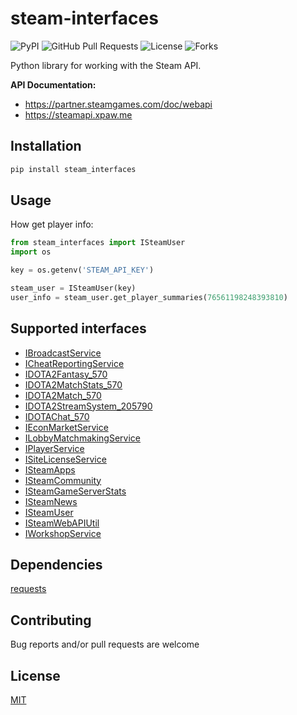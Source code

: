 # steam-interfaces
![PyPI](https://img.shields.io/pypi/v/steam_interfaces?color=orange) ![GitHub Pull Requests](https://img.shields.io/github/issues-pr/Weebp-Team/steam_interfaces?color=blueviolet) ![License](https://img.shields.io/pypi/l/steam_interfaces?color=blueviolet) ![Forks](https://img.shields.io/github/forks/Weebp-team/steam_interfaces?style=social)

Python library for working with the Steam API.

**API Documentation:** 
- https://partner.steamgames.com/doc/webapi
- https://steamapi.xpaw.me

## Installation

```sh
pip install steam_interfaces 
```

## Usage
How get player info:
```python
from steam_interfaces import ISteamUser
import os

key = os.getenv('STEAM_API_KEY')

steam_user = ISteamUser(key)
user_info = steam_user.get_player_summaries(76561198248393810)
``` 

## Supported interfaces
- [IBroadcastService](docs/IBroadcastService.md)
- [ICheatReportingService](docs/ICheatReportingService.md)
- [IDOTA2Fantasy_570](docs/IDOTA2Fantasy_570.md)
- [IDOTA2MatchStats_570](docs/IDOTA2MatchStats_570.md)
- [IDOTA2Match_570](docs/IDOTA2Match_570.md)
- [IDOTA2StreamSystem_205790](docs/IDOTA2StreamSystem_205790.md)
- [IDOTAChat_570](docs/IDOTAChat_570.md)
- [IEconMarketService](docs/IEconMarketService.md)
- [ILobbyMatchmakingService](docs/ILobbyMatchmakingService.md)
- [IPlayerService](docs/IPlayerService.md)
- [ISiteLicenseService](docs/ISiteLicenseService.md)
- [ISteamApps](docs/ISteamApps.md)
- [ISteamCommunity](docs/ISteamCommunity.md)
- [ISteamGameServerStats](docs/ISteamGameServerStats.md)
- [ISteamNews](docs/ISteamNews.md)
- [ISteamUser](docs/ISteamUser.md)
- [ISteamWebAPIUtil](docs/ISteamWebAPIUtil.md)
- [IWorkshopService](docs/IWorkshopService.md)

## Dependencies

[requests](https://pypi.org/project/requests/)

## Contributing

Bug reports and/or pull requests are welcome

## License

[MIT](https://choosealicense.com/licenses/mit/)